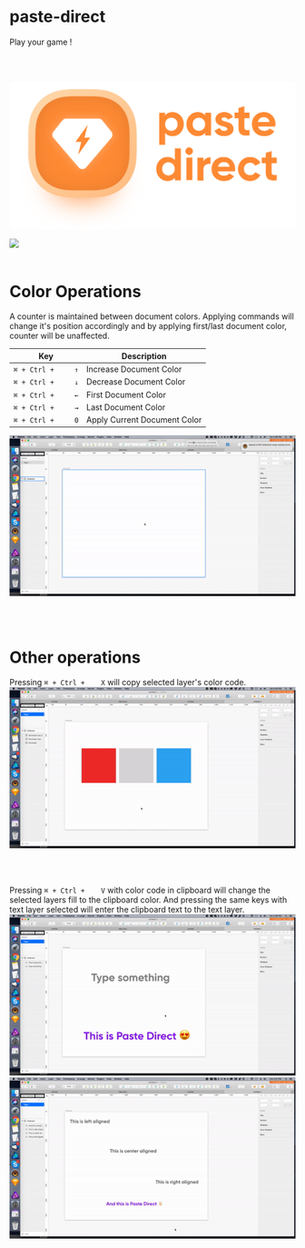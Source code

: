 # paste-direct
Play your game !

<br>
<br>

![Image](https://github.com/SudevKiyada/paste-direct/blob/master/git.png)

<a href="http://bit.ly/SketchRunnerWebsite">
  <img src="http://bit.ly/RunnerBadgeBlue">
</a>
<br>
<br>
    
# Color Operations

A counter is maintained between document colors. Applying commands will change it's position accordingly and by applying first/last document color, counter will be unaffected.

Key | Description
------------ | -------------
`⌘ + Ctrl + 	↑` | Increase Document Color
`⌘ + Ctrl + 	↓` | Decrease Document Color
`⌘ + Ctrl + 	←` | First Document Color
`⌘ + Ctrl + 	→` | Last Document Color
`⌘ + Ctrl + 	0` | Apply Current Document Color

![Image](https://github.com/SudevKiyada/paste-direct/blob/master/Img/Doc%20COlor.gif)

<br>
<br>

# Other operations
Pressing `⌘ + Ctrl + 	X` will copy selected layer's color code.
![Image](https://github.com/SudevKiyada/paste-direct/blob/master/Img/Copy%20Color.gif)

<br>
<br>

Pressing `⌘ + Ctrl + 	V` with color code in clipboard will change the selected layers fill to the clipboard color. And pressing the same keys with text layer selected will enter the clipboard text to the text layer.
![Image](https://github.com/SudevKiyada/paste-direct/blob/master/Img/Text.gif)
<br>
![Image](https://github.com/SudevKiyada/paste-direct/blob/master/Img/Text%202.gif)

